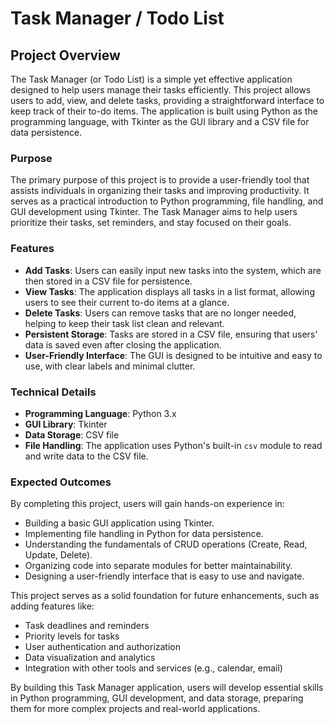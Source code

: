 # Task Manager / Todo List

## Project Overview

The Task Manager (or Todo List) is a simple yet effective application designed to help users manage their tasks efficiently.
This project allows users to add, view, and delete tasks, providing a straightforward interface to keep track of their to-do items.
The application is built using Python as the programming language, with Tkinter as the GUI library and a CSV file for data persistence.

### Purpose

The primary purpose of this project is to provide a user-friendly tool that assists individuals in organizing their tasks and improving productivity.
It serves as a practical introduction to Python programming, file handling, and GUI development using Tkinter.
The Task Manager aims to help users prioritize their tasks, set reminders, and stay focused on their goals.

### Features

- **Add Tasks**: Users can easily input new tasks into the system, which are then stored in a CSV file for persistence.
- **View Tasks**: The application displays all tasks in a list format, allowing users to see their current to-do items at a glance.
- **Delete Tasks**: Users can remove tasks that are no longer needed, helping to keep their task list clean and relevant.
- **Persistent Storage**: Tasks are stored in a CSV file, ensuring that users' data is saved even after closing the application.
- **User-Friendly Interface**: The GUI is designed to be intuitive and easy to use, with clear labels and minimal clutter.

### Technical Details

- **Programming Language**: Python 3.x
- **GUI Library**: Tkinter
- **Data Storage**: CSV file
- **File Handling**: The application uses Python's built-in `csv` module to read and write data to the CSV file.

### Expected Outcomes

By completing this project, users will gain hands-on experience in:

- Building a basic GUI application using Tkinter.
- Implementing file handling in Python for data persistence.
- Understanding the fundamentals of CRUD operations (Create, Read, Update, Delete).
- Organizing code into separate modules for better maintainability.
- Designing a user-friendly interface that is easy to use and navigate.

This project serves as a solid foundation for future enhancements, such as adding features like:

- Task deadlines and reminders
- Priority levels for tasks
- User authentication and authorization
- Data visualization and analytics
- Integration with other tools and services (e.g., calendar, email)

By building this Task Manager application, users will develop essential skills in Python programming, GUI development, and data storage, preparing them for more complex projects and real-world applications.

